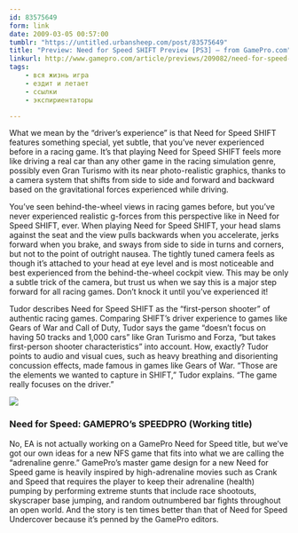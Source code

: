 ```yaml
---
id: 83575649
form: link
date: 2009-03-05 00:57:00
tumblr: "https://untitled.urbansheep.com/post/83575649"
title: "Preview: Need for Speed SHIFT Preview [PS3] — from GamePro.com"
linkurl: http://www.gamepro.com/article/previews/209082/need-for-speed-shift-preview/
tags:
    - вся жизнь игра
    - ездит и летает
    - ссылки
    - экспириентаторы

---
```

<p>What we mean by the &ldquo;driver&rsquo;s experience&rdquo; is that Need for Speed SHIFT features something special, yet subtle, that you&rsquo;ve never experienced before in a racing game. It&rsquo;s that playing Need for Speed SHIFT feels more like driving a real car than any other game in the racing simulation genre, possibly even Gran Turismo with its near photo-realistic graphics, thanks to a camera system that shifts from side to side and forward and backward based on the gravitational forces experienced while driving.</p>

<p>You&rsquo;ve seen behind-the-wheel views in racing games before, but you&rsquo;ve never experienced realistic g-forces from this perspective like in Need for Speed SHIFT, ever. When playing Need for Speed SHIFT, your head slams against the seat and the view pulls backwards when you accelerate, jerks forward when you brake, and sways from side to side in turns and corners, but not to the point of outright nausea. The tightly tuned camera feels as though it&rsquo;s attached to your head at eye level and is most noticeable and best experienced from the behind-the-wheel cockpit view. This may be only a subtle trick of the camera, but trust us when we say this is a major step forward for all racing games. Don&rsquo;t knock it until you&rsquo;ve experienced it!</p>

<p>Tudor describes Need for Speed SHIFT as the &ldquo;first-person shooter&rdquo; of authentic racing games. Comparing SHIFT&rsquo;s driver experience to games like Gears of War and Call of Duty, Tudor says the game &ldquo;doesn&rsquo;t focus on having 50 tracks and 1,000 cars&rdquo; like Gran Turismo and Forza, &ldquo;but takes first-person shooter characteristics&rdquo; into account. How, exactly? Tudor points to audio and visual cues, such as heavy breathing and disorienting concussion effects, made famous in games like Gears of War. &ldquo;Those are the elements we wanted to capture in SHIFT,&rdquo; Tudor explains. &ldquo;The game really focuses on the driver.&rdquo;</p>

<img src="https://66.media.tumblr.com/Rw9tVZ9MGko2veku3S8J4g8no1_500.jpg"/><h3>Need for Speed: GAMEPRO&rsquo;s SPEEDPRO (Working title)</h3>
<p>No, EA is not actually working on a GamePro Need for Speed title, but we&rsquo;ve got our own ideas for a new NFS game that fits into what we are calling the &ldquo;adrenaline genre.&rdquo; GamePro&rsquo;s master game design for a new Need for Speed game is heavily inspired by high-adrenaline movies such as Crank and Speed that requires the player to keep their adrenaline (health) pumping by performing extreme stunts that include race shootouts, skyscraper base jumping, and random outnumbered bar fights throughout an open world. And the story is ten times better than that of Need for Speed Undercover because it&rsquo;s penned by the GamePro editors.</p>
